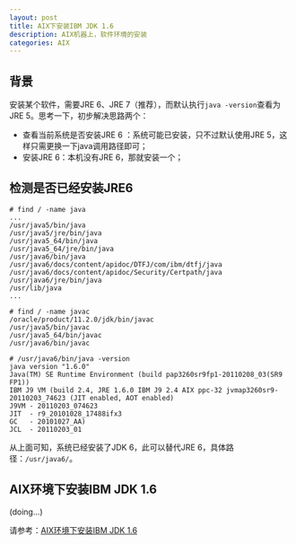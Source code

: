 ```yaml
---
layout: post
title: AIX下安装IBM JDK 1.6
description: AIX机器上，软件环境的安装
categories: AIX
---
```


## 背景

安装某个软件，需要JRE 6、JRE 7（推荐），而默认执行`java -version`查看为JRE 5。思考一下，初步解决思路两个：

* 查看当前系统是否安装JRE 6 ：系统可能已安装，只不过默认使用JRE 5，这样只需更换一下java调用路径即可；
* 安装JRE 6：本机没有JRE 6，那就安装一个；

## 检测是否已经安装JRE6

	# find / -name java		
	...
	/usr/java5/bin/java
	/usr/java5/jre/bin/java
	/usr/java5_64/bin/java
	/usr/java5_64/jre/bin/java
	/usr/java6/bin/java
	/usr/java6/docs/content/apidoc/DTFJ/com/ibm/dtfj/java
	/usr/java6/docs/content/apidoc/Security/Certpath/java
	/usr/java6/jre/bin/java
	/usr/lib/java
	...

	# find / -name javac
	/oracle/product/11.2.0/jdk/bin/javac
	/usr/java5/bin/javac
	/usr/java5_64/bin/javac
	/usr/java6/bin/javac

	# /usr/java6/bin/java -version
	java version "1.6.0"
	Java(TM) SE Runtime Environment (build pap3260sr9fp1-20110208_03(SR9 FP1))
	IBM J9 VM (build 2.4, JRE 1.6.0 IBM J9 2.4 AIX ppc-32 jvmap3260sr9-20110203_74623 (JIT enabled, AOT enabled)
	J9VM - 20110203_074623
	JIT  - r9_20101028_17488ifx3
	GC   - 20101027_AA)
	JCL  - 20110203_01

从上面可知，系统已经安装了JDK 6，此可以替代JRE 6，具体路径：`/usr/java6/`。

## AIX环境下安装IBM JDK 1.6

(doing...)

请参考：[AIX环境下安装IBM JDK 1.6][AIX环境下安装IBM JDK 1.6]







[NingG]:    		http://ningg.github.com  "NingG"
[AIX下安装bash]:	http://blog.csdn.net/zztp01/article/details/6213451
[AIX toolbox]:		http://www-03.ibm.com/systems/power/software/aix/linux/toolbox/alpha.html
[快速透视AIX系统]:	http://www.ibm.com/developerworks/cn/aix/library/1111_liuge_getstartaix/
[AIX常用命令汇总]:	http://www.ibm.com/developerworks/cn/aix/library/au-dutta_cmds.html
[AIX环境下安装IBM JDK 1.6]:		http://blog.csdn.net/shenghuiping2001/article/details/5801984
